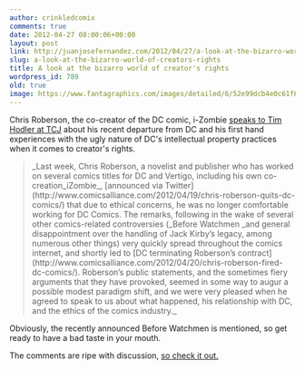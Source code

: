 ```yaml
---
author: crinkledcomix
comments: true
date: 2012-04-27 08:00:06+00:00
layout: post
link: http://juanjosefernandez.com/2012/04/27/a-look-at-the-bizarro-world-of-creators-rights/
slug: a-look-at-the-bizarro-world-of-creators-rights
title: A look at the bizarro world of creator's rights
wordpress_id: 789
old: true
image: https://www.fantagraphics.com/images/detailed/6/52e99dcb4e0c61f6eb75b748da7d12ed.jpg
---
```


Chris Roberson, the co-creator of the DC comic, i-Zombie [speaks to Tim Hodler at TCJ](http://www.tcj.com/i-have-not-yet-had-any-conversation-with-any-creator-who-doesnt-agree-with-what-ive-said-an-interview-with-chris-roberson/) about his recent departure from DC and his first hand experiences with the ugly nature of DC's intellectual property practices when it comes to creator's rights.

<!--more-->

<blockquote>_Last week, Chris Roberson, a novelist and publisher who has worked on several comics titles for DC and Vertigo, including his own co-creation_iZombie_, [announced via Twitter](http://www.comicsalliance.com/2012/04/19/chris-roberson-quits-dc-comics/) that due to ethical concerns, he was no longer comfortable working for DC Comics. The remarks, following in the wake of several other comics-related controversies (_Before Watchmen _and general disappointment over the handling of Jack Kirby’s legacy, among numerous other things) very quickly spread throughout the comics internet, and shortly led to [DC terminating Roberson’s contract](http://www.comicsalliance.com/2012/04/20/chris-roberson-fired-dc-comics/). Roberson’s public statements, and the sometimes fiery arguments that they have provoked, seemed in some way to augur a possible modest paradigm shift, and we were very pleased when he agreed to speak to us about what happened, his relationship with DC, and the ethics of the comics industry._</blockquote>


Obviously, the recently announced Before Watchmen is mentioned, so get ready to have a bad taste in your mouth.

The comments are ripe with discussion, [so check it out.](http://www.tcj.com/i-have-not-yet-had-any-conversation-with-any-creator-who-doesnt-agree-with-what-ive-said-an-interview-with-chris-roberson/)
